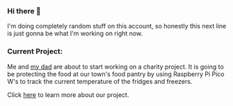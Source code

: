 ### Hi there 👋

I'm doing completely random stuff on this account, so honestly this next line is just gonna be what I'm working on right now.

### Current Project:

Me and <a href="github.com/Myoldmopar">my dad</a> are about to start working on a charity project. It is going to be protecting the food at our town's food pantry by using Raspberry Pi Pico W's to track the current temperature of the fridges and freezers.

Click <a href="github.com/gibslee/PantryTemp">here</a> to learn more about our project.

###

